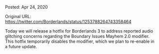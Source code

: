 Posted: Apr 24, 2020

Original URL: https://twitter.com/Borderlands/status/1253788264743358464

Today we will release a hotfix for Borderlands 3 to address reported audio glitching concerns regarding the Boundary Issues Mayhem 2.0 modifier. This hotfix temporarily disables the modifier, which we plan to re-enable in a future update.

